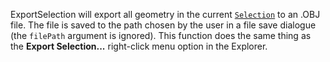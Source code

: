 ExportSelection will export all geometry in the current [`Selection`](https://create.roblox.com/docs/reference/engine/classes/Selection)
to an .OBJ file. The file is saved to the path chosen by the user in a
file save dialogue (the `filePath` argument is ignored). This function
does the same thing as the **Export Selection...** right-click menu option
in the Explorer.